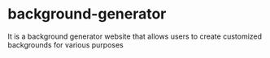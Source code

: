 # background-generator
It is a background generator website that allows users to create customized backgrounds for various purposes
